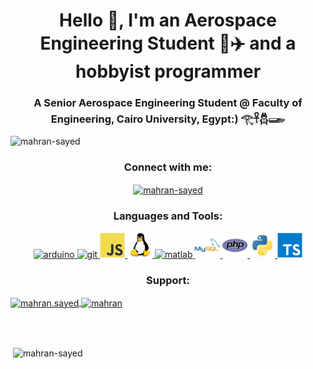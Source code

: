 <h1 align="center">Hello 👋, I'm an Aerospace Engineering Student 🚀✈️ and a hobbyist programmer </></h1>
<h3 align="center">A Senior Aerospace Engineering Student @ Faculty of Engineering, Cairo University, Egypt:) 𓂀𓋹𓆣𓆃</h3>

<p align="left"> <img src="https://komarev.com/ghpvc/?username=mahran-sayed&label=Profile%20views&color=0e75b6&style=flat" alt="mahran-sayed" /> </p>


<h3 align="center">Connect with me:</h3>
<p align="center">
<a href="https://linkedin.com/in/mahran-sayed" target="blank"><img align="center" src="https://raw.githubusercontent.com/rahuldkjain/github-profile-readme-generator/master/src/images/icons/Social/linked-in-alt.svg" alt="mahran-sayed" height="30" width="40" /></a>
</p>

<h3 align="center">Languages and Tools:</h3>
<p align="center"> <a href="https://www.arduino.cc/" target="_blank" rel="noreferrer"> <img src="https://cdn.worldvectorlogo.com/logos/arduino-1.svg" alt="arduino" width="40" height="40"/> </a> <a href="https://git-scm.com/" target="_blank" rel="noreferrer"> <img src="https://www.vectorlogo.zone/logos/git-scm/git-scm-icon.svg" alt="git" width="40" height="40"/> </a> <a href="https://developer.mozilla.org/en-US/docs/Web/JavaScript" target="_blank" rel="noreferrer"> <img src="https://raw.githubusercontent.com/devicons/devicon/master/icons/javascript/javascript-original.svg" alt="javascript" width="40" height="40"/> </a> <a href="https://www.linux.org/" target="_blank" rel="noreferrer"> <img src="https://raw.githubusercontent.com/devicons/devicon/master/icons/linux/linux-original.svg" alt="linux" width="40" height="40"/> </a> <a href="https://www.mathworks.com/" target="_blank" rel="noreferrer"> <img src="https://upload.wikimedia.org/wikipedia/commons/2/21/Matlab_Logo.png" alt="matlab" width="40" height="40"/> </a> <a href="https://www.mysql.com/" target="_blank" rel="noreferrer"> <img src="https://raw.githubusercontent.com/devicons/devicon/master/icons/mysql/mysql-original-wordmark.svg" alt="mysql" width="40" height="40"/> </a> <a href="https://www.php.net" target="_blank" rel="noreferrer"> <img src="https://raw.githubusercontent.com/devicons/devicon/master/icons/php/php-original.svg" alt="php" width="40" height="40"/> </a> <a href="https://www.python.org" target="_blank" rel="noreferrer"> <img src="https://raw.githubusercontent.com/devicons/devicon/master/icons/python/python-original.svg" alt="python" width="40" height="40"/> </a> <a href="https://www.typescriptlang.org/" target="_blank" rel="noreferrer"> <img src="https://raw.githubusercontent.com/devicons/devicon/master/icons/typescript/typescript-original.svg" alt="typescript" width="40" height="40"/> </a> </p>

<h3 align="center">Support:</h3>
<p><a href="https://www.buymeacoffee.com/mahran.sayed"> <img align="center" src="https://cdn.buymeacoffee.com/buttons/v2/default-yellow.png" height="50" width="210" alt="mahran.sayed" /></a><a href="https://ko-fi.com/mahran"> <img align="center" src="https://cdn.ko-fi.com/cdn/kofi3.png?v=3" height="50" width="210" alt="mahran" /></a></p><br><br>

<p>&nbsp;<img align="center" src="https://github-readme-stats.vercel.app/api?username=mahran-sayed&show_icons=true&locale=en" alt="mahran-sayed" /></p>

